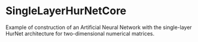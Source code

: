 # SingleLayerHurNetCore
Example of construction of an Artificial Neural Network with the single-layer HurNet architecture for two-dimensional numerical matrices.
